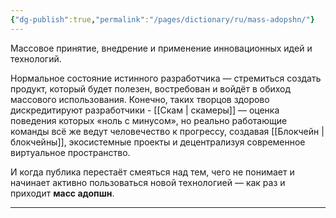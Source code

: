 ```yaml
---
{"dg-publish":true,"permalink":"/pages/dictionary/ru/mass-adopshn/"}
---
```



Массовое принятие, внедрение и применение инновационных идей и технологий.

Нормальное состояние истинного разработчика — стремиться создать продукт, который будет полезен, востребован и войдёт в обиход массового использования. Конечно, таких творцов здорово дискредитируют разработчики - [[Скам \| скамеры]] — оценка поведения которых «ноль с минусом», но реально работающие команды всё же ведут человечество к прогрессу, создавая [[Блокчейн \| блокчейны]], экосистемные проекты и децентрализуя современное виртуальное пространство.

И когда публика перестаёт смеяться над тем, чего не понимает и начинает активно пользоваться новой технологией — как раз и приходит **масс адопшн**.

---
